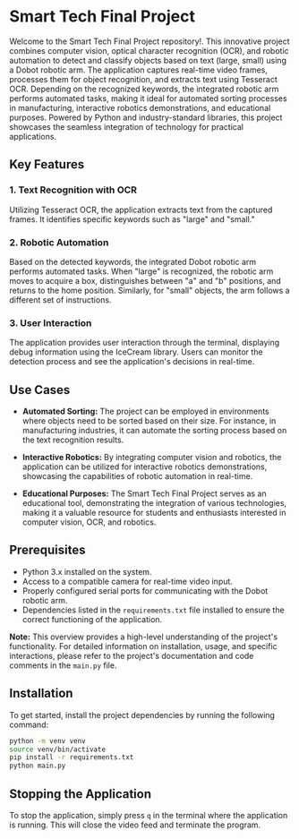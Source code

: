# Smart Tech Final Project

Welcome to the Smart Tech Final Project repository!. This innovative project combines computer vision, optical character recognition (OCR), and robotic automation to detect and classify objects based on text (large, small) using a Dobot robotic arm. The application captures real-time video frames, processes them for object recognition, and extracts text using Tesseract OCR. Depending on the recognized keywords, the integrated robotic arm performs automated tasks, making it ideal for automated sorting processes in manufacturing, interactive robotics demonstrations, and educational purposes. Powered by Python and industry-standard libraries, this project showcases the seamless integration of technology for practical applications.

## Key Features

### 1. Text Recognition with OCR
Utilizing Tesseract OCR, the application extracts text from the captured frames. It identifies specific keywords such as "large" and "small."

### 2. Robotic Automation
Based on the detected keywords, the integrated Dobot robotic arm performs automated tasks. When "large" is recognized, the robotic arm moves to acquire a box, distinguishes between "a" and "b" positions, and returns to the home position. Similarly, for "small" objects, the arm follows a different set of instructions.

### 3. User Interaction
The application provides user interaction through the terminal, displaying debug information using the IceCream library. Users can monitor the detection process and see the application's decisions in real-time.

## Use Cases

- **Automated Sorting:** The project can be employed in environments where objects need to be sorted based on their size. For instance, in manufacturing industries, it can automate the sorting process based on the text recognition results.

- **Interactive Robotics:** By integrating computer vision and robotics, the application can be utilized for interactive robotics demonstrations, showcasing the capabilities of robotic automation in real-time.

- **Educational Purposes:** The Smart Tech Final Project serves as an educational tool, demonstrating the integration of various technologies, making it a valuable resource for students and enthusiasts interested in computer vision, OCR, and robotics.

## Prerequisites

- Python 3.x installed on the system.
- Access to a compatible camera for real-time video input.
- Properly configured serial ports for communicating with the Dobot robotic arm.
- Dependencies listed in the `requirements.txt` file installed to ensure the correct functioning of the application.

**Note:** This overview provides a high-level understanding of the project's functionality. For detailed information on installation, usage, and specific interactions, please refer to the project's documentation and code comments in the `main.py` file.


## Installation

To get started, install the project dependencies by running the following command:

```bash
python -m venv venv
source venv/bin/activate
pip install -r requirements.txt
python main.py
```

## Stopping the Application

To stop the application, simply press `q` in the terminal where the application is running. This will close the video feed and terminate the program.

